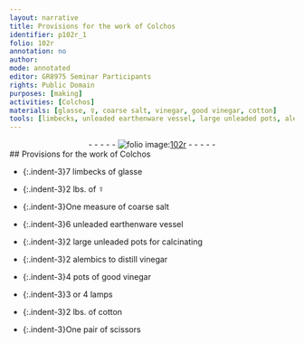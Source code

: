 ```yaml
---
layout: narrative
title: Provisions for the work of Colchos
identifier: p102r_1
folio: 102r
annotation: no
author:
mode: annotated
editor: GR8975 Seminar Participants
rights: Public Domain
purposes: [making]
activities: [Colchos]
materials: [glasse, ☿, coarse salt, vinegar, good vinegar, cotton]
tools: [limbecks, unleaded earthenware vessel, large unleaded pots, alembics, pots, lamps, scissors]
---
```


 <div class="folio" align="center">- - - - - <a href="http://gallica.bnf.fr/ark:/12148/btv1b10500001g/f209.image" target="_blank"><img src="https://cu-mkp.github.io/GR8975-edition/assets/photo-icon.png" alt="folio image: " style="display:inline-block; margin-bottom:-3px;"/>102r</a> - - - - - </div>  
## Provisions for the work of Colchos

 
 <span class="activity"></span> 
- {:.indent-3}7 <span class="unit"><span class="tool">limbecks</span></span> of <span class="material">glasse</span>
 
- {:.indent-3}2 <span class="unit">lbs.</span> of <span class="material">☿</span>
 
- {:.indent-3}One <span class="unit">measure</span> of <span class="material">coarse salt</span>
 
- {:.indent-3}6 <span class="tool">unleaded earthenware vessel</span>
 
- {:.indent-3}2 <span class="tool">large unleaded pots</span> for calcinating
 
- {:.indent-3}2 <span class="tool">alembics</span> to distill <span class="material">vinegar</span>
 
- {:.indent-3}4 <span class="unit"><span class="tool">pots</span></span> of <span class="material">good vinegar</span>
 
- {:.indent-3}3 or 4 <span class="tool">lamps</span>
 
- {:.indent-3}2 <span class="unit">lbs.</span> of <span class="material">cotton</span>
 
- {:.indent-3}One pair of <span class="tool">scissors</span>
 
 